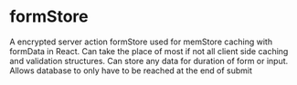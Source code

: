 # formStore
A encrypted server action formStore used for memStore caching with formData in React. Can take the place of most if not all client side caching and validation structures. Can store any data for duration of form or input. Allows database to only have to be reached at the end of submit
